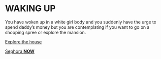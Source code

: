 # WAKING UP

You have woken up in a white girl body and you suddenly have the urge to spend daddy’s money but you are contemplating if you want to go on a shopping spree or explore the mansion.

[Explore the house](../explore/explore.md)

[Sephora **NOW**](../sephora/sephora.md)


